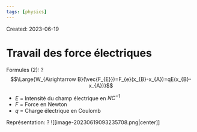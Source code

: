 ```yaml
---
tags: [physics] 
---
```

Created: 2023-06-19

# Travail des force électriques
Formules (2):
?
$$\Large{W_{A\rightarrow B}(\vec{F_{E}})=F_{e}(x_{B}-x_{A})=qE(x_{B}-x_{A})}$$
- $E$ = Intensité du champ électrique en $NC^{-1}$
- $F$ = Force en Newton
- $q$ = Charge électrique en Coulomb
<!--SR:!2023-12-02,6,150-->

Représentation:
?
![[image-20230619093235708.png|center]]
<!--SR:!2024-01-25,120,230-->

